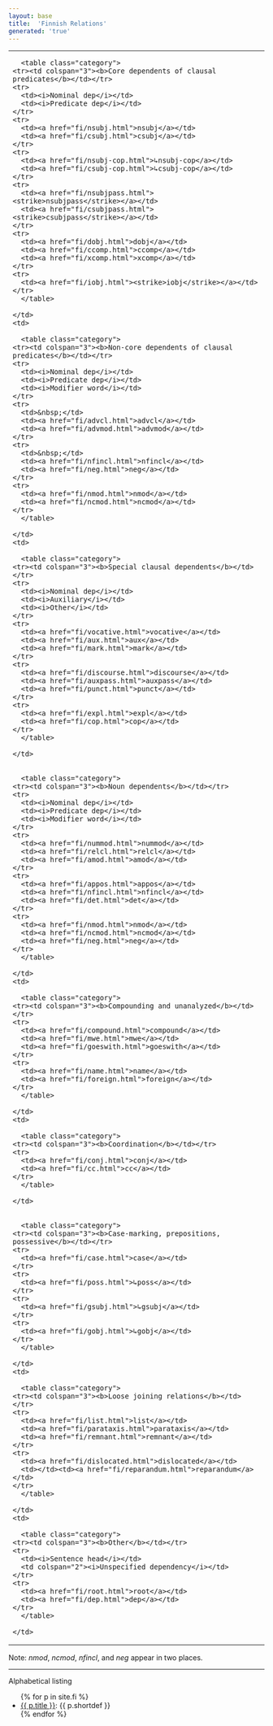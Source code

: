 ```yaml
---
layout: base
title:  'Finnish Relations'
generated: 'true'
---
```


<table class="typeindex">
  <tr>
    <td>

      <table class="category">
	<tr><td colspan="3"><b>Core dependents of clausal predicates</b></td></tr>
	<tr>
	  <td><i>Nominal dep</i></td>
	  <td><i>Predicate dep</i></td>
	</tr>
	<tr>
	  <td><a href="fi/nsubj.html">nsubj</a></td>
	  <td><a href="fi/csubj.html">csubj</a></td>
	</tr>
	<tr>
	  <td><a href="fi/nsubj-cop.html">↳nsubj-cop</a></td>
	  <td><a href="fi/csubj-cop.html">↳csubj-cop</a></td>
	</tr>
	<tr>
	  <td><a href="fi/nsubjpass.html"><strike>nsubjpass</strike></a></td>
	  <td><a href="fi/csubjpass.html"><strike>csubjpass</strike></a></td>
	</tr>
	<tr>
	  <td><a href="fi/dobj.html">dobj</a></td>
	  <td><a href="fi/ccomp.html">ccomp</a></td>
	  <td><a href="fi/xcomp.html">xcomp</a></td>
	</tr>
	<tr>
	  <td><a href="fi/iobj.html"><strike>iobj</strike></a></td>
	</tr>
      </table>

    </td>
    <td>

      <table class="category">
	<tr><td colspan="3"><b>Non-core dependents of clausal predicates</b></td></tr>
	<tr>
	  <td><i>Nominal dep</i></td>
	  <td><i>Predicate dep</i></td>
	  <td><i>Modifier word</i></td>
	</tr>
	<tr>
	  <td>&nbsp;</td>
	  <td><a href="fi/advcl.html">advcl</a></td>
	  <td><a href="fi/advmod.html">advmod</a></td>
	</tr>
	<tr>
	  <td>&nbsp;</td>
	  <td><a href="fi/nfincl.html">nfincl</a></td>
	  <td><a href="fi/neg.html">neg</a></td>
	</tr>
	<tr>
	  <td><a href="fi/nmod.html">nmod</a></td>
	  <td><a href="fi/ncmod.html">ncmod</a></td>
	</tr>
      </table>

    </td>
    <td>

      <table class="category">
	<tr><td colspan="3"><b>Special clausal dependents</b></td></tr>
	<tr>
	  <td><i>Nominal dep</i></td>
	  <td><i>Auxiliary</i></td>
	  <td><i>Other</i></td>
	</tr>
	<tr>
	  <td><a href="fi/vocative.html">vocative</a></td>
	  <td><a href="fi/aux.html">aux</a></td>
	  <td><a href="fi/mark.html">mark</a></td>
	</tr>
	<tr>
	  <td><a href="fi/discourse.html">discourse</a></td>
	  <td><a href="fi/auxpass.html">auxpass</a></td>
	  <td><a href="fi/punct.html">punct</a></td>
	</tr>
	<tr>
	  <td><a href="fi/expl.html">expl</a></td>
	  <td><a href="fi/cop.html">cop</a></td>
	</tr>
      </table>

    </td>
  </tr>
  <tr>
    <td>

      <table class="category">
	<tr><td colspan="3"><b>Noun dependents</b></td></tr>
	<tr>
	  <td><i>Nominal dep</i></td>
	  <td><i>Predicate dep</i></td>
	  <td><i>Modifier word</i></td>
	</tr>
	<tr>
	  <td><a href="fi/nummod.html">nummod</a></td>
	  <td><a href="fi/relcl.html">relcl</a></td>
	  <td><a href="fi/amod.html">amod</a></td>
	</tr>
	<tr>
	  <td><a href="fi/appos.html">appos</a></td>
	  <td><a href="fi/nfincl.html">nfincl</a></td>
	  <td><a href="fi/det.html">det</a></td>
	</tr>
	<tr>
	  <td><a href="fi/nmod.html">nmod</a></td>
	  <td><a href="fi/ncmod.html">ncmod</a></td>
	  <td><a href="fi/neg.html">neg</a></td>
	</tr>
      </table>

    </td>
    <td>

      <table class="category">
	<tr><td colspan="3"><b>Compounding and unanalyzed</b></td></tr>
	<tr>
	  <td><a href="fi/compound.html">compound</a></td>
	  <td><a href="fi/mwe.html">mwe</a></td>
	  <td><a href="fi/goeswith.html">goeswith</a></td>
	</tr>
	<tr>
	  <td><a href="fi/name.html">name</a></td>
	  <td><a href="fi/foreign.html">foreign</a></td>
	</tr>
      </table>

    </td>
    <td>

      <table class="category">
	<tr><td colspan="3"><b>Coordination</b></td></tr>
	<tr>
	  <td><a href="fi/conj.html">conj</a></td>
	  <td><a href="fi/cc.html">cc</a></td>
	</tr>
      </table>

    </td>
  </tr>
  <tr>
    <td>

      <table class="category">
	<tr><td colspan="3"><b>Case-marking, prepositions, possessive</b></td></tr>
	<tr>
	  <td><a href="fi/case.html">case</a></td>
	</tr>
	<tr>
	  <td><a href="fi/poss.html">↳poss</a></td>
	</tr>
	<tr>
	  <td><a href="fi/gsubj.html">↳gsubj</a></td>
	</tr>
	<tr>
	  <td><a href="fi/gobj.html">↳gobj</a></td>
	</tr>
      </table>

    </td>
    <td>

      <table class="category">
	<tr><td colspan="3"><b>Loose joining relations</b></td></tr>
	<tr>
	  <td><a href="fi/list.html">list</a></td>
	  <td><a href="fi/parataxis.html">parataxis</a></td>
	  <td><a href="fi/remnant.html">remnant</a></td>
	</tr>
	<tr>
	  <td><a href="fi/dislocated.html">dislocated</a></td>
	  <td></td><td><a href="fi/reparandum.html">reparandum</a></td>
	</tr>
      </table>

    </td>
    <td>

      <table class="category">
	<tr><td colspan="3"><b>Other</b></td></tr>
	<tr>
	  <td><i>Sentence head</i></td>
	  <td colspan="2"><i>Unspecified dependency</i></td>
	</tr>
	<tr>
	  <td><a href="fi/root.html">root</a></td>
	  <td><a href="fi/dep.html">dep</a></td>
	</tr>
      </table>

    </td>
  </tr>
</table>

Note: <i>nmod</i>, <i>ncmod</i>, <i>nfincl</i>, and <i>neg</i> appear
in two places.


----------

Alphabetical listing

<ul>
{% for p in site.fi %}
  <li><a href="{{ p.url | remove_first:'/' }}">{{ p.title }}</a>: {{ p.shortdef }}</li>
{% endfor %}
</ul>
